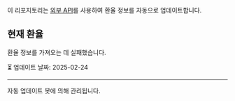 
이 리포지토리는 [외부 API](https://github.com/fawazahmed0/exchange-api)를 사용하여 환율 정보를 자동으로 업데이트합니다.

## 현재 환율

환율 정보를 가져오는 데 실패했습니다.

⏳ 업데이트 날짜: 2025-02-24

---
자동 업데이트 봇에 의해 관리됩니다.
